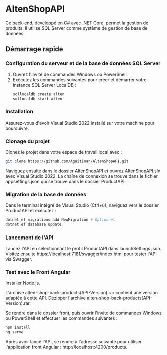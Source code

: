 # AltenShopAPI

Ce back-end, développé en C# avec .NET Core, permet la gestion de produits. Il utilise SQL Server comme système de gestion de base de données.

## Démarrage rapide

### Configuration du serveur et de la base de données SQL Server

1. Ouvrez l'invite de commandes Windows ou PowerShell.
2. Exécutez les commandes suivantes pour créer et démarrer votre instance SQL Server LocalDB :
    ```bash
    sqllocaldb create alten
    sqllocaldb start alten
    ```

### Installation

Assurez-vous d'avoir Visual Studio 2022 installé sur votre machine pour poursuivre.

### Clonage du projet

Clonez le projet dans votre espace de travail local avec :

```bash
git clone https://github.com/AguitInan/AltenShopAPI.git
```

Naviguez ensuite dans le dossier AltenShopAPI et ouvrez AltenShopAPI.sln avec Visual Studio 2022.
La chaîne de connexion se trouve dans le fichier appsettings.json qui se trouve dans le dossier ProductAPI.

### Migration de la base de données

Dans le terminal intégré de Visual Studio (Ctrl+ù), naviguez vers le dossier ProductAPI et exécutez :

```bash
dotnet ef migrations add NewMigration # Optionnel
dotnet ef database update
```

### Lancement de l'API

Lancez l'API en sélectionnant le profil ProductAPI dans launchSettings.json. Visitez ensuite https://localhost:7181/swagger/index.html pour tester l'API via Swagger.

### Test avec le Front Angular

Installer Node.js.

L'archive alten-shop-back-products(API-Version).rar contient une version adaptée à cette API.
Dézipper l'archive alten-shop-back-products(API-Version).rar.

Se rendre dans le dossier front, puis ouvrir l'invite de commandes Windows ou PowerShell et effectuer les commandes suivantes :

```bash
npm install
ng serve
```

Après avoir lancé l'API, se rendre à l'adresse suivante pour utiliser l'application front Angular : http://localhost:4200/products.